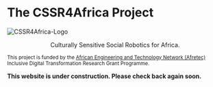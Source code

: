 # The CSSR4Africa Project

![CSSR4Africa-Logo](/images/CSSR_Scenario.png)

<center>Culturally Sensitive Social Robotics for Africa.</center>

<small>This project is funded by the <A HREF="http://www.afretec.org">African Engineering and Technology Network (Afretec)</A> Inclusive Digital Transformation Research Grant Programme.</small>

<strong> This website is under construction. Please check back again soon.</strong>